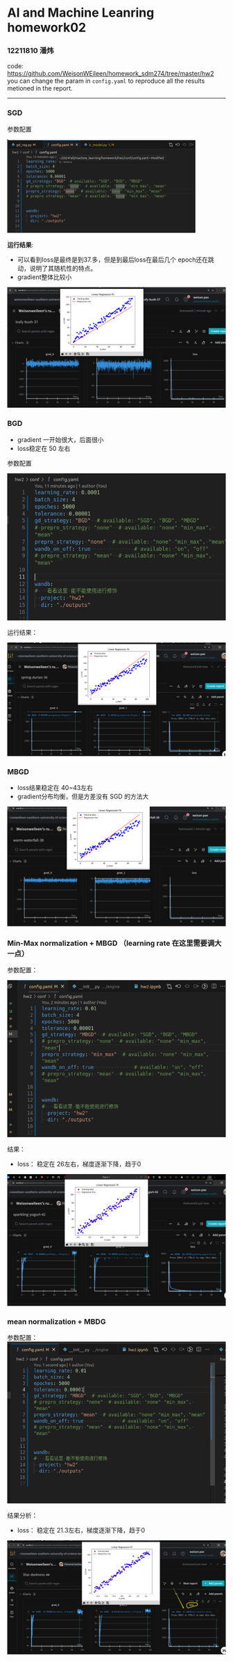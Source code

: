 # AI and Machine Leanring homework02 
### 12211810 潘炜


code: https://github.com/WeisonWEileen/homework_sdm274/tree/master/hw2
you can change the param in ```config.yaml``` to reproduce all the results metioned in the report.

---

### SGD

参数配置

<img src="./assets/image-20241010213327784.png" alt="image-20241010213327784" style="zoom:50%;" />

__运行结果__:

- 可以看到loss是最终是到37.多，但是到最后loss在最后几个 epoch还在跳动，说明了其随机性的特点。
- gradient整体比较小

![image-20241010225400671](./assets/image-20241010225400671.png)

### BGD

- gradient 一开始很大，后面很小
- loss稳定在 50 左右

参数配置

![image-20241010225125243](./assets/image-20241010225125243.png)

运行结果：

![image-20241010225103238](./assets/image-20241010225103238.png)



### MBGD

- loss结果稳定在 40~43左右
- gradient分布均衡，但是方差没有 SGD 的方法大

![image-20241010225805688](./assets/image-20241010225805688.png)

### Min-Max normalization + MBGD （learning rate 在这里需要调大一点）

参数配置：

![image-20241010230511048](./assets/image-20241010230511048.png)

结果：

- loss： 稳定在 26左右，梯度逐渐下降，趋于0

![image-20241010230459491](./assets/image-20241010230459491.png)

### mean normalization + MBDG

参数配置：![image-20241010230744472](./assets/image-20241010230744472.png)

结果分析：

- loss： 稳定在 21.3左右，梯度逐渐下降，趋于0

![image-20241011012914224](./assets/image-20241011012914224.png)
